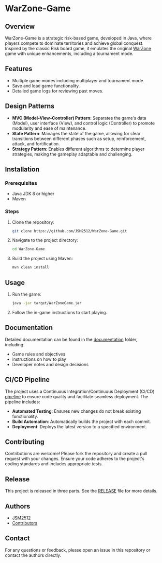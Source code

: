 # WarZone-Game

## Overview
WarZone-Game is a strategic risk-based game, developed in Java, where players compete to dominate territories and achieve global conquest. Inspired by the classic Risk board game, it emulates the original [WarZone](https://www.warzone.com/) game with unique enhancements, including a tournament mode.

## Features
- Multiple game modes including multiplayer and tournament mode.
- Save and load game functionality.
- Detailed game logs for reviewing past moves.

## Design Patterns
- **MVC (Model-View-Controller) Pattern**: Separates the game's data (Model), user interface (View), and control logic (Controller) to promote modularity and ease of maintenance.
- **State Pattern**: Manages the state of the game, allowing for clear transitions between different phases such as setup, reinforcement, attack, and fortification.
- **Strategy Pattern**: Enables different algorithms to determine player strategies, making the gameplay adaptable and challenging.

## Installation

### Prerequisites
- Java JDK 8 or higher
- Maven

### Steps
1. Clone the repository:
    ```sh
    git clone https://github.com/JSM2512/WarZone-Game.git
    ```
2. Navigate to the project directory:
    ```sh
    cd WarZone-Game
    ```
3. Build the project using Maven:
    ```sh
    mvn clean install
    ```

## Usage
1. Run the game:
    ```sh
    java -jar target/WarZoneGame.jar
    ```
2. Follow the in-game instructions to start playing.

## Documentation
Detailed documentation can be found in the [documentation](documentation) folder, including:
- Game rules and objectives
- Instructions on how to play
- Developer notes and design decisions

## CI/CD Pipeline
The project uses a Continuous Integration/Continuous Deployment (CI/CD) [pipeline](https://github.com/JSM2512/WarZone-Game/actions) to ensure code quality and facilitate seamless deployment. The pipeline includes:
- **Automated Testing**: Ensures new changes do not break existing functionality.
- **Build Automation**: Automatically builds the project with each commit.
- **Deployment**: Deploys the latest version to a specified environment.

## Contributing
Contributions are welcome! Please fork the repository and create a pull request with your changes. Ensure your code adheres to the project's coding standards and includes appropriate tests.

## Release
This project is released in three parts. See the [RELEASE](https://github.com/JSM2512/WarZone-Game/releases) file for more details.

## Authors
- [JSM2512](https://github.com/JSM2512)
- [Contributors](https://github.com/JSM2512/WarZone-Game/graphs/contributors)

## Contact
For any questions or feedback, please open an issue in this repository or contact the authors directly.

